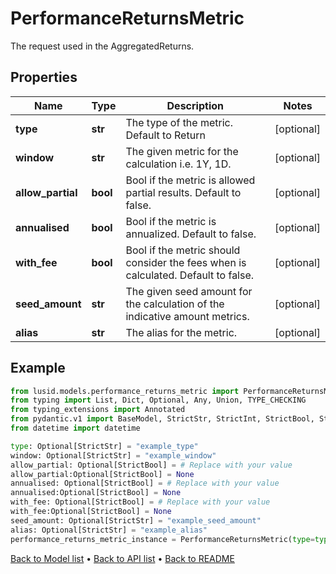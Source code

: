 # PerformanceReturnsMetric

The request used in the AggregatedReturns.
## Properties
Name | Type | Description | Notes
------------ | ------------- | ------------- | -------------
**type** | **str** | The type of the metric. Default to Return | [optional] 
**window** | **str** | The given metric for the calculation i.e. 1Y, 1D. | [optional] 
**allow_partial** | **bool** | Bool if the metric is allowed partial results. Default to false. | [optional] 
**annualised** | **bool** | Bool if the metric is annualized. Default to false. | [optional] 
**with_fee** | **bool** | Bool if the metric should consider the fees when is calculated. Default to false. | [optional] 
**seed_amount** | **str** | The given seed amount for the calculation of the indicative amount metrics. | [optional] 
**alias** | **str** | The alias for the metric. | [optional] 
## Example

```python
from lusid.models.performance_returns_metric import PerformanceReturnsMetric
from typing import List, Dict, Optional, Any, Union, TYPE_CHECKING
from typing_extensions import Annotated
from pydantic.v1 import BaseModel, StrictStr, StrictInt, StrictBool, StrictFloat, StrictBytes, Field, validator, ValidationError, conlist, constr
from datetime import datetime

type: Optional[StrictStr] = "example_type"
window: Optional[StrictStr] = "example_window"
allow_partial: Optional[StrictBool] = # Replace with your value
allow_partial:Optional[StrictBool] = None
annualised: Optional[StrictBool] = # Replace with your value
annualised:Optional[StrictBool] = None
with_fee: Optional[StrictBool] = # Replace with your value
with_fee:Optional[StrictBool] = None
seed_amount: Optional[StrictStr] = "example_seed_amount"
alias: Optional[StrictStr] = "example_alias"
performance_returns_metric_instance = PerformanceReturnsMetric(type=type, window=window, allow_partial=allow_partial, annualised=annualised, with_fee=with_fee, seed_amount=seed_amount, alias=alias)

```

[Back to Model list](../README.md#documentation-for-models) &#8226; [Back to API list](../README.md#documentation-for-api-endpoints) &#8226; [Back to README](../README.md)

